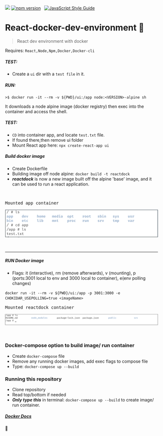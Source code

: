 ![](https://img.shields.io/github/last-commit/google/skia.svg) [![npm version](https://badge.fury.io/js/react.svg)](https://badge.fury.io/js/react) &nbsp; [![JavaScript Style Guide](https://img.shields.io/badge/code_style-standard-brightgreen.svg)](https:/github.com/stefan22/react-docker-dev-environment.git)

# React-docker-dev-environment :rocket:
> React dev environment with docker


Requires: `React,Node,Npm,Docker,Docker-cli`

##### TEST:

- Create a `ui` dir with a `test file` in it.


##### RUN:

```
>$ docker run -it --rm -v ${PWD}/ui:/app node:<VERSION>-alpine sh
```


It downloads a node alpine image (docker registry) then exec into the container and access the shell.  

##### TEST:

- `CD` into container app, and locate `test.txt` file.
-  If found there,then remove ui folder
-  Mount React app here: `npx create-react-app ui`

##### Build docker image 

- Create Dockerfile
- Building image off node alpine: `docker build -t reactdock`
- ***reactdock*** is now a new image built off the alpine 'base' image, and
  it can be used to run a react application.



<br />



<kbd>Mounted app container</kbd>


![](/assets/images/exec.png)


<br />


------------------------------------------------


##### RUN Docker image

- Flags: it (interactive), rm (remove afterwards), v (mounting), p (ports:3001 local to env and 3000 local to container), e(env polling changes)

`docker run -it --rm -v ${PWD}/ui:/app -p 3001:3000 -e CHOKIDAR_USEPOLLING=true <imageName>
`
<br />

<kbd>Mounted reactdock container</kbd>


![](/assets/images/reactdock.png)


<br />

### Docker-compose option to build image/ run container

- Create `docker-compose` file
- Remove any running docker images, add exec flags to compose file
- Type: `docker-compose up --build`


### Running this repository

- Clone repository
- Read top/bottom if needed
- ***Only type this*** in terminal: `docker-compose up --build` to create image/ run container.


##### [Docker Docs](https://docs.docker.com/go/guides/)


:100:
